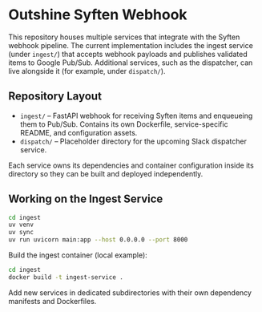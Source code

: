 # Outshine Syften Webhook

This repository houses multiple services that integrate with the Syften webhook pipeline. The current implementation includes the ingest service (under `ingest/`) that accepts webhook payloads and publishes validated items to Google Pub/Sub. Additional services, such as the dispatcher, can live alongside it (for example, under `dispatch/`).

## Repository Layout

- `ingest/` – FastAPI webhook for receiving Syften items and enqueueing them to Pub/Sub. Contains its own Dockerfile, service-specific README, and configuration assets.
- `dispatch/` – Placeholder directory for the upcoming Slack dispatcher service.

Each service owns its dependencies and container configuration inside its directory so they can be built and deployed independently.

## Working on the Ingest Service

```bash
cd ingest
uv venv
uv sync
uv run uvicorn main:app --host 0.0.0.0 --port 8000
```

Build the ingest container (local example):

```bash
cd ingest
docker build -t ingest-service .
```

Add new services in dedicated subdirectories with their own dependency manifests and Dockerfiles.
